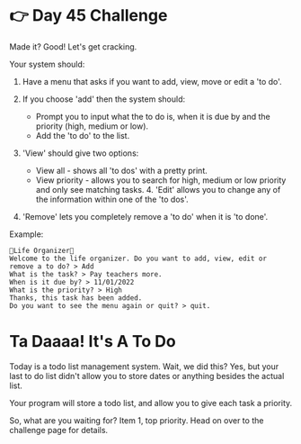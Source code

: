 # 👉 Day 45 Challenge

Made it? Good! Let's get cracking.

Your system should:

1. Have a menu that asks if you want to add, view, move or edit a 'to do'.

2. If you choose 'add' then the system should:
   - Prompt you to input what the to do is, when it is due by and the priority (high, medium or low).
   - Add the 'to do' to the list.
3. 'View' should give two options:

   - View all - shows all 'to dos' with a pretty print.
   - View priority - allows you to search for high, medium or low priority and only see matching tasks. 4. 'Edit' allows you to change any of the information within one of the 'to dos'.

4. 'Remove' lets you completely remove a 'to do' when it is 'to done'.

Example:

```
🌟Life Organizer🌟
Welcome to the life organizer. Do you want to add, view, edit or remove a to do? > Add
What is the task? > Pay teachers more.
When is it due by? > 11/01/2022
What is the priority? > High
Thanks, this task has been added.
Do you want to see the menu again or quit? > quit.
```

# Ta Daaaa! It's A To Do

Today is a todo list management system. Wait, we did this? Yes, but your last to do list didn't allow you to store dates or anything besides the actual list.

Your program will store a todo list, and allow you to give each task a priority.

So, what are you waiting for? Item 1, top priority. Head on over to the challenge page for details.
